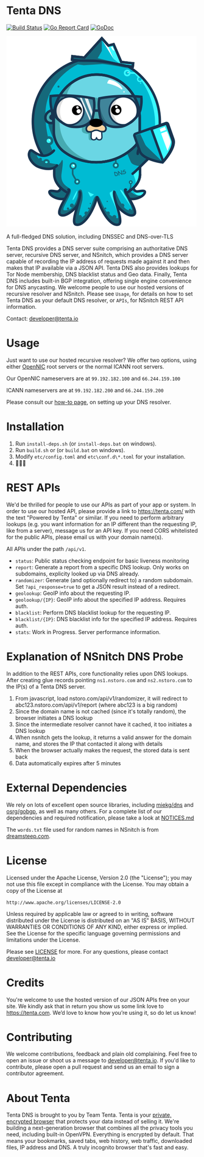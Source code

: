 Tenta DNS
=========

[![Build Status](https://travis-ci.org/tenta-browser/tenta-dns.svg?branch=master)](https://travis-ci.org/tenta-browser/tenta-dns)
[![Go Report Card](https://goreportcard.com/badge/github.com/tenta-browser/tenta-dns)](https://goreportcard.com/report/github.com/tenta-browser/tenta-dns)
[![GoDoc](https://godoc.org/github.com/tenta-browser/tenta-dns?status.svg)](https://godoc.org/github.com/tenta-browser/tenta-dns)

![Tenta Gopher](logo.png?raw=true "Tenta Gopher")

A full-fledged DNS solution, including DNSSEC and DNS-over-TLS

Tenta DNS provides a DNS server suite comprising an authoritative DNS server, recursive DNS server, and NSnitch,
which provides a DNS server capable of recording the IP address of requests made against
it and then makes that IP available via a JSON API. Tenta DNS also provides lookups for
Tor Node membership, DNS blacklist status and Geo data. Finally, Tenta DNS includes built-in
BGP integration, offering single engine convenience for DNS anycasting. We welcome people to
use our hosted versions of recursive resolver and NSnitch. Please see `Usage`,
for details on how to set Tenta DNS as your default DNS resolver, or `APIs`,
for NSnitch REST API information.

Contact: developer@tenta.io

Usage
=====

Just want to use our hosted recursive resolver? We offer two options, using either [OpenNIC](https://opennic.org)
root servers or the normal ICANN root servers.

Our OpenNIC nameservers are at `99.192.182.100` and `66.244.159.100`

ICANN nameservers are at `99.192.182.200` and `66.244.159.200`

Please consult our [how-to page](https://tenta.com/dns-setup-guides), on setting up your DNS resolver.

Installation
============

1. Run `install-deps.sh` (or `install-deps.bat` on windows).
1. Run `build.sh` or (or `build.bat` on windows).
1. Modify `etc/config.toml` and `etc\conf.d\*.toml` for your installation.
1. 🙈🙉🙊

REST APIs
=========

We'd be thrilled for people to use our APIs as part of your app or system. In order to use our hosted API, please provide
a link to https://tenta.com/ with the text "Powered by Tenta" or similar. If you need to perform arbitrary lookups (e.g.
you want information for an IP different than the requesting IP, like from a server), message us for an API key. If
you need CORS whitelisted for the public APIs, please email us with your domain name(s).

All APIs under the path `/api/v1`.

* `status`: Public status checking endpoint for basic liveness monitoring
* `report`: Generate a report from a specific DNS lookup. Only works on subdomains, explicity looked up via DNS already.
* `randomizer`: Generate (and optionally redirect to) a random subdomain. Set `?api_response=true` to get a JSON result
instead of a redirect.
* `geolookup`: GeoIP info about the requesting IP.
* `geolookup/{IP}`: GeoIP info about the specified IP address. Requires auth.
* `blacklist`: Perform DNS blacklist lookup for the requesting IP.
* `blacklist/{IP}`: DNS blacklist info for the specified IP address. Requires auth.
* `stats`: Work in Progress. Server performance information.

Explanation of NSnitch DNS Probe
================================

In addition to the REST APIs, core functionality relies upon DNS lookups. After creating glue records pointing
`ns1.nstoro.com` and `ns2.nstoro.com` to the IP(s) of a Tenta DNS server.

1. From javascript, load nstoro.com/api/v1/randomizer, it will redirect to abc123.nstoro.com/api/v1/report (where abc123 is a big random)
1. Since the domain name is not cached (since it's totally random), the browser initiates a DNS lookup
1. Since the intermediate resolver cannot have it cached, it too initiates a DNS lookup
1. When nsnitch gets the lookup, it returns a valid answer for the domain name, and stores the IP that contacted it along with details
1. When the browser actually makes the request, the stored data is sent back
1. Data automatically expires after 5 minutes

External Dependencies
=====================

We rely on lots of excellent open source libraries, including [miekg/dns](https://github.com/miekg/dns) and
[osrg/gobgp](https://github.com/osrg/gobgp), as well as many others. For a complete list of our dependencies and required notification,
please take a look at [NOTICES.md](NOTICES.md)

The `words.txt` file used for random names in NSnitch is from [dreamsteep.com](http://dreamsteep.com/projects/the-english-open-word-list.html).

License
=======

Licensed under the Apache License, Version 2.0 (the "License");
you may not use this file except in compliance with the License.
You may obtain a copy of the License at

    http://www.apache.org/licenses/LICENSE-2.0

Unless required by applicable law or agreed to in writing, software
distributed under the License is distributed on an "AS IS" BASIS,
WITHOUT WARRANTIES OR CONDITIONS OF ANY KIND, either express or implied.
See the License for the specific language governing permissions and
limitations under the License.

Please see [LICENSE](LICENSE) for more. For any questions, please contact developer@tenta.io

Credits
=======

You're welcome to use the hosted version of our JSON APIs free on your site. We kindly ask that in return you show us some link love to https://tenta.com. We’d love to know how you’re using it, so do let us know!

Contributing
============

We welcome contributions, feedback and plain old complaining. Feel free to open
an issue or shoot us a message to developer@tenta.io. If you'd like to contribute,
please open a pull request and send us an email to sign a contributor agreement.

About Tenta
===========

Tenta DNS is brought to you by Team Tenta. Tenta is your [private, encrypted browser](https://tenta.com) that protects your data instead of selling it. We're building a next-generation browser that combines all the privacy tools you need, including built-in OpenVPN. Everything is encrypted by default. That means your bookmarks, saved tabs, web history, web traffic, downloaded files, IP address and DNS. A truly incognito browser that's fast and easy.
